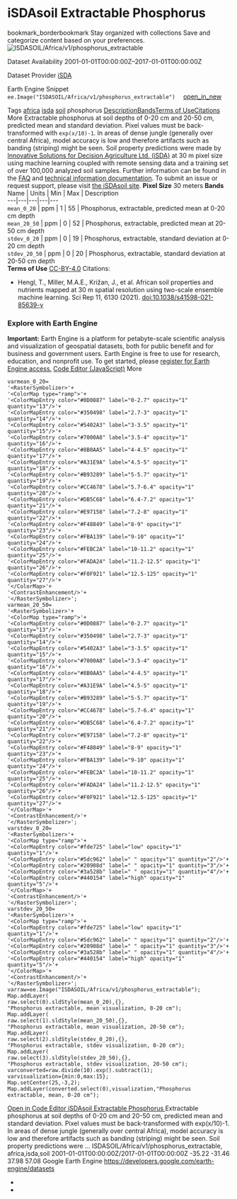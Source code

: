  
#  iSDAsoil Extractable Phosphorus 
bookmark_borderbookmark Stay organized with collections  Save and categorize content based on your preferences.
![ISDASOIL/Africa/v1/phosphorus_extractable](https://developers.google.com/earth-engine/datasets/images/ISDASOIL/ISDASOIL_Africa_v1_phosphorus_extractable_sample.png) 

Dataset Availability
    2001-01-01T00:00:00Z–2017-01-01T00:00:00Z 

Dataset Provider
     [ iSDA ](https://isda-africa.com/) 

Earth Engine Snippet
     `    ee.Image("ISDASOIL/Africa/v1/phosphorus_extractable")   ` [ open_in_new ](https://code.earthengine.google.com/?scriptPath=Examples:Datasets/ISDASOIL/ISDASOIL_Africa_v1_phosphorus_extractable) 

Tags
     [africa](https://developers.google.com/earth-engine/datasets/tags/africa) [isda](https://developers.google.com/earth-engine/datasets/tags/isda) [soil](https://developers.google.com/earth-engine/datasets/tags/soil)
phosphorus
[Description](https://developers.google.com/earth-engine/datasets/catalog/ISDASOIL_Africa_v1_phosphorus_extractable#description)[Bands](https://developers.google.com/earth-engine/datasets/catalog/ISDASOIL_Africa_v1_phosphorus_extractable#bands)[Terms of Use](https://developers.google.com/earth-engine/datasets/catalog/ISDASOIL_Africa_v1_phosphorus_extractable#terms-of-use)[Citations](https://developers.google.com/earth-engine/datasets/catalog/ISDASOIL_Africa_v1_phosphorus_extractable#citations) More
Extractable phosphorus at soil depths of 0-20 cm and 20-50 cm, predicted mean and standard deviation.
Pixel values must be back-transformed with `exp(x/10)-1`.
In areas of dense jungle (generally over central Africa), model accuracy is low and therefore artifacts such as banding (striping) might be seen.
Soil property predictions were made by [Innovative Solutions for Decision Agriculture Ltd. (iSDA)](https://isda-africa.com/) at 30 m pixel size using machine learning coupled with remote sensing data and a training set of over 100,000 analyzed soil samples.
Further information can be found in the [FAQ](https://www.isda-africa.com/isdasoil/faq/) and [technical information documentation](https://www.isda-africa.com/isdasoil/technical-information/). To submit an issue or request support, please visit [the iSDAsoil site](https://isda-africa.com/isdasoil).
**Pixel Size** 30 meters 
**Bands**
Name | Units | Min | Max | Description  
---|---|---|---|---  
`mean_0_20` | ppm |  1  |  55  | Phosphorus, extractable, predicted mean at 0-20 cm depth  
`mean_20_50` | ppm |  0  |  52  | Phosphorus, extractable, predicted mean at 20-50 cm depth  
`stdev_0_20` | ppm |  0  |  19  | Phosphorus, extractable, standard deviation at 0-20 cm depth  
`stdev_20_50` | ppm |  0  |  20  | Phosphorus, extractable, standard deviation at 20-50 cm depth  
**Terms of Use**
[CC-BY-4.0](https://spdx.org/licenses/CC-BY-4.0.html)
Citations:
  * Hengl, T., Miller, M.A.E., Križan, J., et al. African soil properties and nutrients mapped at 30 m spatial resolution using two-scale ensemble machine learning. Sci Rep 11, 6130 (2021). [doi:10.1038/s41598-021-85639-y](https://doi.org/10.1038/s41598-021-85639-y)


### Explore with Earth Engine
**Important:** Earth Engine is a platform for petabyte-scale scientific analysis and visualization of geospatial datasets, both for public benefit and for business and government users. Earth Engine is free to use for research, education, and nonprofit use. To get started, please [register for Earth Engine access.](https://console.cloud.google.com/earth-engine)
[Code Editor (JavaScript)](https://developers.google.com/earth-engine/datasets/catalog/ISDASOIL_Africa_v1_phosphorus_extractable#code-editor-javascript-sample) More
```
varmean_0_20=
'<RasterSymbolizer>'+
'<ColorMap type="ramp">'+
'<ColorMapEntry color="#0D0887" label="0-2.7" opacity="1" quantity="13"/>'+
'<ColorMapEntry color="#350498" label="2.7-3" opacity="1" quantity="14"/>'+
'<ColorMapEntry color="#5402A3" label="3-3.5" opacity="1" quantity="15"/>'+
'<ColorMapEntry color="#7000A8" label="3.5-4" opacity="1" quantity="16"/>'+
'<ColorMapEntry color="#8B0AA5" label="4-4.5" opacity="1" quantity="17"/>'+
'<ColorMapEntry color="#A31E9A" label="4.5-5" opacity="1" quantity="18"/>'+
'<ColorMapEntry color="#B93289" label="5-5.7" opacity="1" quantity="19"/>'+
'<ColorMapEntry color="#CC4678" label="5.7-6.4" opacity="1" quantity="20"/>'+
'<ColorMapEntry color="#DB5C68" label="6.4-7.2" opacity="1" quantity="21"/>'+
'<ColorMapEntry color="#E97158" label="7.2-8" opacity="1" quantity="22"/>'+
'<ColorMapEntry color="#F48849" label="8-9" opacity="1" quantity="23"/>'+
'<ColorMapEntry color="#FBA139" label="9-10" opacity="1" quantity="24"/>'+
'<ColorMapEntry color="#FEBC2A" label="10-11.2" opacity="1" quantity="25"/>'+
'<ColorMapEntry color="#FADA24" label="11.2-12.5" opacity="1" quantity="26"/>'+
'<ColorMapEntry color="#F0F921" label="12.5-125" opacity="1" quantity="27"/>'+
'</ColorMap>'+
'<ContrastEnhancement/>'+
'</RasterSymbolizer>';
varmean_20_50=
'<RasterSymbolizer>'+
'<ColorMap type="ramp">'+
'<ColorMapEntry color="#0D0887" label="0-2.7" opacity="1" quantity="13"/>'+
'<ColorMapEntry color="#350498" label="2.7-3" opacity="1" quantity="14"/>'+
'<ColorMapEntry color="#5402A3" label="3-3.5" opacity="1" quantity="15"/>'+
'<ColorMapEntry color="#7000A8" label="3.5-4" opacity="1" quantity="16"/>'+
'<ColorMapEntry color="#8B0AA5" label="4-4.5" opacity="1" quantity="17"/>'+
'<ColorMapEntry color="#A31E9A" label="4.5-5" opacity="1" quantity="18"/>'+
'<ColorMapEntry color="#B93289" label="5-5.7" opacity="1" quantity="19"/>'+
'<ColorMapEntry color="#CC4678" label="5.7-6.4" opacity="1" quantity="20"/>'+
'<ColorMapEntry color="#DB5C68" label="6.4-7.2" opacity="1" quantity="21"/>'+
'<ColorMapEntry color="#E97158" label="7.2-8" opacity="1" quantity="22"/>'+
'<ColorMapEntry color="#F48849" label="8-9" opacity="1" quantity="23"/>'+
'<ColorMapEntry color="#FBA139" label="9-10" opacity="1" quantity="24"/>'+
'<ColorMapEntry color="#FEBC2A" label="10-11.2" opacity="1" quantity="25"/>'+
'<ColorMapEntry color="#FADA24" label="11.2-12.5" opacity="1" quantity="26"/>'+
'<ColorMapEntry color="#F0F921" label="12.5-125" opacity="1" quantity="27"/>'+
'</ColorMap>'+
'<ContrastEnhancement/>'+
'</RasterSymbolizer>';
varstdev_0_20=
'<RasterSymbolizer>'+
'<ColorMap type="ramp">'+
'<ColorMapEntry color="#fde725" label="low" opacity="1" quantity="1"/>'+
'<ColorMapEntry color="#5dc962" label=" " opacity="1" quantity="2"/>'+
'<ColorMapEntry color="#20908d" label=" " opacity="1" quantity="3"/>'+
'<ColorMapEntry color="#3a528b" label=" " opacity="1" quantity="4"/>'+
'<ColorMapEntry color="#440154" label="high" opacity="1" quantity="5"/>'+
'</ColorMap>'+
'<ContrastEnhancement/>'+
'</RasterSymbolizer>';
varstdev_20_50=
'<RasterSymbolizer>'+
'<ColorMap type="ramp">'+
'<ColorMapEntry color="#fde725" label="low" opacity="1" quantity="1"/>'+
'<ColorMapEntry color="#5dc962" label=" " opacity="1" quantity="2"/>'+
'<ColorMapEntry color="#20908d" label=" " opacity="1" quantity="3"/>'+
'<ColorMapEntry color="#3a528b" label=" " opacity="1" quantity="4"/>'+
'<ColorMapEntry color="#440154" label="high" opacity="1" quantity="5"/>'+
'</ColorMap>'+
'<ContrastEnhancement/>'+
'</RasterSymbolizer>';
varraw=ee.Image("ISDASOIL/Africa/v1/phosphorus_extractable");
Map.addLayer(
raw.select(0).sldStyle(mean_0_20),{},
"Phosphorus extractable, mean visualization, 0-20 cm");
Map.addLayer(
raw.select(1).sldStyle(mean_20_50),{},
"Phosphorus extractable, mean visualization, 20-50 cm");
Map.addLayer(
raw.select(2).sldStyle(stdev_0_20),{},
"Phosphorus extractable, stdev visualization, 0-20 cm");
Map.addLayer(
raw.select(3).sldStyle(stdev_20_50),{},
"Phosphorus extractable, stdev visualization, 20-50 cm");
varconverted=raw.divide(10).exp().subtract(1);
varvisualization={min:0,max:15};
Map.setCenter(25,-3,2);
Map.addLayer(converted.select(0),visualization,"Phosphorus extractable, mean, 0-20 cm");
```
[ Open in Code Editor ](https://code.earthengine.google.com/?scriptPath=Examples:Datasets/ISDASOIL/ISDASOIL_Africa_v1_phosphorus_extractable)
[ iSDAsoil Extractable Phosphorus ](https://developers.google.com/earth-engine/datasets/catalog/ISDASOIL_Africa_v1_phosphorus_extractable)
Extractable phosphorus at soil depths of 0-20 cm and 20-50 cm, predicted mean and standard deviation. Pixel values must be back-transformed with exp(x/10)-1. In areas of dense jungle (generally over central Africa), model accuracy is low and therefore artifacts such as banding (striping) might be seen. Soil property predictions were …
ISDASOIL/Africa/v1/phosphorus_extractable, africa,isda,soil 
2001-01-01T00:00:00Z/2017-01-01T00:00:00Z
-35.22 -31.46 37.98 57.08 
Google Earth Engine
https://developers.google.com/earth-engine/datasets
  * [ ](https://doi.org/https://isda-africa.com/)
  * [ ](https://doi.org/https://developers.google.com/earth-engine/datasets/catalog/ISDASOIL_Africa_v1_phosphorus_extractable)


